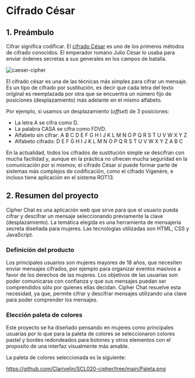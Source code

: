 # Cifrado César

## 1. Preámbulo

Cifrar significa codificar. El [cifrado César](https://en.wikipedia.org/wiki/Caesar_cipher)
es uno de los primeros métodos de cifrado conocidos. El emperador romano Julio
César lo usaba para enviar órdenes secretas a sus generales en los campos de
batalla.

![caeser-cipher](https://upload.wikimedia.org/wikipedia/commons/thumb/2/2b/Caesar3.svg/2000px-Caesar3.svg.png)

El cifrado césar es una de las técnicas más simples para cifrar un mensaje. Es
un tipo de cifrado por sustitución, es decir que cada letra del texto original
es reemplazada por otra que se encuentra un número fijo de posiciones
(desplazamiento) más adelante en el mismo alfabeto.

Por ejemplo, si usamos un desplazamiento (_offset_) de 3 posiciones:

* La letra A se cifra como D.
* La palabra CASA se cifra como FDVD.
* Alfabeto sin cifrar: A B C D E F G H I J K L M N O P Q R S T U V W X Y Z
* Alfabeto cifrado: D E F G H I J K L M N O P Q R S T U V W X Y Z A B C

En la actualidad, todos los cifrados de sustitución simple se descifran con
mucha facilidad y, aunque en la práctica no ofrecen mucha seguridad en la
comunicación por sí mismos; el cifrado César sí puede formar parte de sistemas
más complejos de codificación, como el cifrado Vigenère, e incluso tiene
aplicación en el sistema ROT13.

## 2. Resumen del proyecto

Cipher Chat es una aplicación web que sirve para que el usuario
pueda cifrar y descifrar un mensaje seleccionando previamente la clave (desplazamiento).
La temática elegida es una herramienta de mensajeria secreta diseñada para mujeres.
Las tecnologías utilizadas son HTML, CSS y JavaScript.

### Definición del producto

Los principales usuarios son mujeres mayores de 18 años, que necesiten enviar mensajes cifrados, 
por ejemplo para organizar eventos masivos a favor de los derechos de las mujeres.
Los objetivos de las usuarias son poder comunicarse con confianza y que sus mensajes puedan ser 
comprendidos sólo por quienes ellas decidan.
Cipher Chat resuelve esta necesidad, ya que, permite cifrar y descifrar mensajes utilizando una clave 
para poder comprender los mensajes.

### Elección paleta de colores

Este proyecto se ha diseñado pensando en mujeres como principales usuarias por lo que para la paleta de colores 
se seleccionaron colores pastel y bordes redondeados para botones y otros elementos con el proposito de una 
interfaz visualmente más amable.

La paleta de colores seleccionada es la siguiente:

https://github.com/Clariveljn/SCL020-cipher/tree/main/Paleta.png







